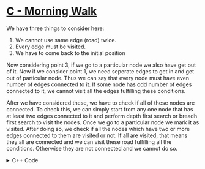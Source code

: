 # [C - Morning Walk](https://vjudge.net/problem/UVA-10596/origin)
We have three things to consider here:

1. We cannot use same edge (road) twice.
2. Every edge must be visited.
3. We have to come back to the initial position

Now considering point 3, if we go to a particular node we also have get out of it. Now if we consider point 1, we need seperate edges to get in and get out of particular node. Thus we can say that every node must have even number of edges connected to it. If some node has odd number of edges connected to it, we cannot visit all the edges fulfilling these conditions.

After we have considered these, we have to check if all of these nodes are connected. To check this, we can simply start from any one node that has at least two edges connected to it and perform depth first search or breadh first search to visit the nodes. Once we go to a particular node we mark it as visited. After doing so, we check if all the nodes which have two or more edges connected to them are visited or not. If all are visited, that means they all are connected and we can visit these road fulfilling all the conditions. Otherwise they are not connected and we cannot do so.
<details>
<summary>C++ Code</summary>

```cpp
#include <bits/stdc++.h>

using namespace std;

set<int> adj[202];
bool visited[202];

void dfs(int curr)
{
    visited[curr] = true;

    for(auto child : adj[curr])
    {
        if(visited[child])
            continue;
        dfs(child);
    }
}

int main()
{
    ios_base::sync_with_stdio(0);
    cin.tie(NULL);

    int n, r;
    while((cin >> n >> r))
    {
        set<int> to_visit;
        map<int, int> m;
        memset(visited, 0, sizeof(visited));
        for(int i = 0; i < r; i++)
        {
            int u, v;
            cin >> u >> v;
            m[u]++, m[v]++;
            to_visit.insert(u);
            to_visit.insert(v);
            adj[u].insert(v);
            adj[v].insert(u);
        }

        bool f = 1;
        if(to_visit.size() == 0)
            f = 0;

        for(auto it : m)
            if (it.second % 2)
                f = 0;

        if(to_visit.size())
            dfs(*(to_visit.begin()));

        for(auto it : to_visit)
            if(visited[it] == 0)
                f = 0;

        for(int i = 0; i < n; i++)
            adj[i].clear();

        if(f)
            cout << "Possible\n";
        else
            cout << "Not Possible\n";
    }
    return 0;
}
```
</details>
